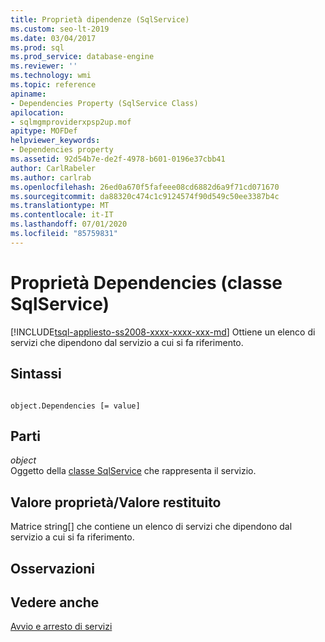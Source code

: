 ```yaml
---
title: Proprietà dipendenze (SqlService)
ms.custom: seo-lt-2019
ms.date: 03/04/2017
ms.prod: sql
ms.prod_service: database-engine
ms.reviewer: ''
ms.technology: wmi
ms.topic: reference
apiname:
- Dependencies Property (SqlService Class)
apilocation:
- sqlmgmproviderxpsp2up.mof
apitype: MOFDef
helpviewer_keywords:
- Dependencies property
ms.assetid: 92d54b7e-de2f-4978-b601-0196e37cbb41
author: CarlRabeler
ms.author: carlrab
ms.openlocfilehash: 26ed0a670f5fafeee08cd6882d6a9f71cd071670
ms.sourcegitcommit: da88320c474c1c9124574f90d549c50ee3387b4c
ms.translationtype: MT
ms.contentlocale: it-IT
ms.lasthandoff: 07/01/2020
ms.locfileid: "85759831"
---
```

# <a name="dependencies-property-sqlservice-class"></a>Proprietà Dependencies (classe SqlService)
[!INCLUDE[tsql-appliesto-ss2008-xxxx-xxxx-xxx-md](../../../includes/applies-to-version/sqlserver.md)]
  Ottiene un elenco di servizi che dipendono dal servizio a cui si fa riferimento.  
  
## <a name="syntax"></a>Sintassi  
  
```  
  
object.Dependencies [= value]  
```  
  
## <a name="parts"></a>Parti  
 *object*  
 Oggetto della [classe SqlService](../../../relational-databases/wmi-provider-configuration-classes/sqlservice-class/sqlservice-class.md) che rappresenta il servizio.  
  
## <a name="property-valuereturn-value"></a>Valore proprietà/Valore restituito  
 Matrice string[] che contiene un elenco di servizi che dipendono dal servizio a cui si fa riferimento.  
  
## <a name="remarks"></a>Osservazioni  
  
## <a name="see-also"></a>Vedere anche  
 [Avvio e arresto di servizi](https://technet.microsoft.com/library/ms174886\(v=sql.105\).aspx)  
  
  
